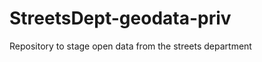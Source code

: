 StreetsDept-geodata-priv
========================

Repository to stage open data from the streets department

